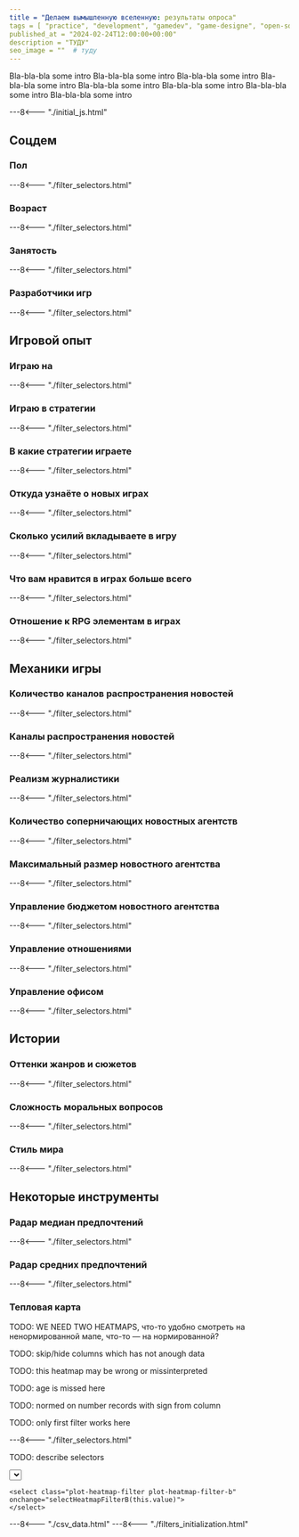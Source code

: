 ```yaml
---
title = "Делаем вымышленную вселенную: результаты опроса"
tags = [ "practice", "development", "gamedev", "game-designe", "open-source", "world-builders"]
published_at = "2024-02-24T12:00:00+00:00"
description = "ТУДУ"
seo_image = ""  # туду
---
```


<!-- TODO: image -->

<!-- TODO: intro -->
<!-- TODO: исходники вопросов в предыдущем посте -->
<!-- В целом, куча стереотипов подтверждается, можете сами посчёлкать -->
<!-- Это не всеобъемлющий очёт, только базовые закономерности, игровая площадка -->
<!-- TODO: переформулировать заголовки в более конкретные -->
<!-- TODO: перевод названий груп -->

Bla-bla-bla some intro Bla-bla-bla some intro Bla-bla-bla some intro Bla-bla-bla some intro Bla-bla-bla some intro Bla-bla-bla some intro Bla-bla-bla some intro Bla-bla-bla some intro

<!-- more -->

---8<--- "./initial_js.html"

## Соцдем

### Пол

---8<--- "./filter_selectors.html"

<div id="plot-gender"></div>

<script type="text/javascript">
function mapGender(row) {
  return row['q_gender'];
}

barPlot('plot-gender', mapGender, ['male', 'female', 'non_binary_other', 'prefer_not_to_say']);
</script>

### Возраст

---8<--- "./filter_selectors.html"

<div id="plot-age"></div>

<script type="text/javascript">
    barPlot('plot-age', groupMapper(ageGroups), groupIds(ageGroups));
</script>

### Занятость

---8<--- "./filter_selectors.html"

<div id="plot-occupation"></div>

<script type="text/javascript">

function mapOccupation(row) {
  return row['q_occupation'];
}

const occupationGroupIds = [
'employment',
'sabbatical',
'unemployed',
'student',
'volunteering'
];

barPlot('plot-occupation', mapOccupation, occupationGroupIds);
</script>

### Разработчики игр

---8<--- "./filter_selectors.html"

<div id="plot-is-game-developer"></div>

<script type="text/javascript">

function mapIsGameDev(row) {
  return row['q_is_game_developer'];
}

const isGameDeveGroupIds = [
'no',
'yes',
];

barPlot('plot-is-game-developer', mapIsGameDev, isGameDeveGroupIds);
</script>

##  Игровой опыт

### Играю на

---8<--- "./filter_selectors.html"

<div id="plot-playing-on"></div>

<script type="text/javascript">

function mapPlayingOn(row) {
    const groups = [];

    if (row['q_playing_on#consoles'] ) {
        groups.push('consoles');
    }

    if (row['q_playing_on#mobile_consoles'] ) {
        groups.push('mobile_consoles');
    }

    if (row['q_playing_on#mobile_devices'] ) {
        groups.push('mobile_devices');
    }

    if (row['q_playing_on#pc'] ) {
        groups.push('pc');
    }

    if (row['q_playing_on#tv'] ) {
        groups.push('tv');
    }

    if (row['q_playing_on#virtual_reality'] ) {
        groups.push('virtual_reality');
    }

    return groups;
}

const playingOnGroupIds = [
'pc',
'consoles',
'mobile_consoles',
'mobile_devices',
'tv',
'virtual_reality'
];

barPlot('plot-playing-on', mapPlayingOn, playingOnGroupIds);
</script>

### Играю в стратегии

---8<--- "./filter_selectors.html"

<div id="plot-play-strategies"></div>

<script type="text/javascript">
function mapPlayStrategies(row) {
    return row['q_play_strategy_games'];
}

barPlot('plot-play-strategies', mapPlayStrategies, [1, 2, 3, 4, 5, 6, 7, 8, 9, 10]);
</script>

### В какие стратегии играете

---8<--- "./filter_selectors.html"

<div id="plot-strategy-games"></div>

<script type="text/javascript">
barPlot('plot-strategy-games', groupMapper(strategyGamesGroups), groupIds(strategyGamesGroups));
</script>

### Откуда узнаёте о новых играх

---8<--- "./filter_selectors.html"

<div id="plot-know-about-games"></div>

<script type="text/javascript">
barPlot('plot-know-about-games', groupMapper(knowAboutGamesGroups), groupIds(knowAboutGamesGroups));
</script>

### Сколько усилий вкладываете в игру

---8<--- "./filter_selectors.html"

<div id="plot-playing-effort"></div>

<script type="text/javascript">
function mapPlayingEffort(row) {
    return row['q_playing_effort'];
}

barPlot('plot-playing-effort', mapPlayingEffort, [1, 2, 3, 4, 5, 6, 7, 8, 9, 10]);
</script>

### Что вам нравится в играх больше всего

---8<--- "./filter_selectors.html"

<div id="plot-like-in-games"></div>

<script type="text/javascript">
barPlot('plot-like-in-games', groupMapper(likeInGamesGroups), groupIds(likeInGamesGroups));
</script>

### Отношение к RPG элементам в играх

---8<--- "./filter_selectors.html"

<div id="plot-rpg-elements"></div>

<script type="text/javascript">

function mapRPGElements(row) {
    return row['q_rpg_elements'];
}

barPlot('plot-rpg-elements', mapRPGElements, [1, 2, 3, 4, 5, 6, 7, 8, 9, 10]);
</script>

## Механики игры

### Количество каналов распространения новостей

---8<--- "./filter_selectors.html"

<div id="plot-news-channels-essential"></div>

<script type="text/javascript">

function mapNewsChannelsEssential(row) {
    return row['q_multiple_channels_esential'];
}

barPlot('plot-news-channels-essential', mapNewsChannelsEssential, [1, 2, 3, 4, 5, 6, 7, 8, 9, 10]);
</script>

### Каналы распространения новостей

---8<--- "./filter_selectors.html"

<div id="plot-news-channels-types"></div>

<script type="text/javascript">
barPlot('plot-news-channels-types', groupMapper(newsChannelsTypes), groupIds(newsChannelsTypes));
</script>

### Реализм журналистики

---8<--- "./filter_selectors.html"

<div id="plot-journalism-realism"></div>

<script type="text/javascript">

function mapJournalismRealism(row) {
    return row['q_realistic_work'];
}

barPlot('plot-journalism-realism', mapJournalismRealism, [1, 2, 3, 4, 5, 6, 7, 8, 9, 10]);
</script>

### Количество соперничающих новостных агентств

---8<--- "./filter_selectors.html"

<div id="plot-competitors"></div>

<script type="text/javascript">

function mapCompetitors(row) {
    if (row['q_concurrent_agencies'] == null) {
        return 'N/A';
    }
    return row['q_concurrent_agencies'];
}

barPlot('plot-competitors', mapCompetitors, ['single', 'few', 'the_more_the_better', 'N/A']);
</script>

### Максимальный размер новостного агентства

---8<--- "./filter_selectors.html"

<div id="plot-maximum-size"></div>

<script type="text/javascript">

function mapMaxSize(row) {
    if (row['q_max_agency_size'] == null) {
        return 'N/A';
    }
    return row['q_max_agency_size'];
}

barPlot('plot-maximum-size', mapMaxSize, ['up_to_10', 'up_to_25', 'up_to_50', 'up_to_100', 'bureaucratic_empire', 'small_or_automanage', 'N/A']);
</script>

### Управление бюджетом новостного агентства

---8<--- "./filter_selectors.html"

<div id="plot-budget-effort"></div>

<script type="text/javascript">

function mapBudgetEffort(row) {
    return row['q_budget_effort'];
}

barPlot('plot-budget-effort', mapBudgetEffort, [1, 2, 3, 4, 5, 6, 7, 8, 9, 10]);
</script>

### Управление отношениями

---8<--- "./filter_selectors.html"

<div id="plot-relationships-effort"></div>

<script type="text/javascript">

function mapRelationshipsEffort(row) {
    return row['q_relationships_effort'];
}

barPlot('plot-relationships-effort', mapRelationshipsEffort, [1, 2, 3, 4, 5, 6, 7, 8, 9, 10]);
</script>

### Управление офисом

---8<--- "./filter_selectors.html"

<div id="plot-office-effort"></div>

<script type="text/javascript">

function mapRelationshipsEffort(row) {
    return row['q_office_effort'];
}

barPlot('plot-office-effort', mapRelationshipsEffort, [1, 2, 3, 4, 5, 6, 7, 8, 9, 10]);
</script>

## Истории

### Оттенки жанров и сюжетов

---8<--- "./filter_selectors.html"

<div id="plot-shades-of-genre"></div>

<script type="text/javascript">
barPlot('plot-shades-of-genre', groupMapper(shadesOfGenreGroups), groupIds(shadesOfGenreGroups));
</script>

### Сложность моральных вопросов

---8<--- "./filter_selectors.html"

<div id="plot-moral-complexity"></div>

<script type="text/javascript">

function mapMoralComplexity(row) {
    return row['q_morale_complexity'];
}

barPlot('plot-moral-complexity', mapMoralComplexity, [1, 2, 3, 4, 5, 6, 7, 8, 9, 10]);
</script>

### Стиль мира

---8<--- "./filter_selectors.html"

<div id="plot-world-style"></div>

<script type="text/javascript">
barPlot('plot-world-style', groupMapper(worldStyleGroups), groupIds(worldStyleGroups));
</script>


## Некоторые инструменты

### Радар медиан предпочтений

---8<--- "./filter_selectors.html"

<div id="plot-radar-median"></div>

<script type="text/javascript">
scatterpolarPlot('plot-radar-median', 'median');
</script>

### Радар средних предпочтений

---8<--- "./filter_selectors.html"

<div id="plot-radar-average"></div>

<script type="text/javascript">
scatterpolarPlot('plot-radar-average', 'median');
</script>

### Тепловая карта

TODO: WE NEED TWO HEATMAPS, что-то удобно смотреть на ненормированной мапе, что-то — на нормированной?

TODO: skip/hide columns which has not anough data

TODO: this heatmap may be wrong or missinterpreted

TODO: age is missed here

TODO: normed on number records with sign from column

TODO: only first filter works here

---8<--- "./filter_selectors.html"

TODO: describe selectors

<!-- TODO: add id or name attributes -->
<div class="plot-heatmap-filters-group">
    <select class="plot-heatmap-filter plot-heatmap-filter-a" onchange="selectHeatmapFilterA(this.value)">
    </select>

    <select class="plot-heatmap-filter plot-heatmap-filter-b" onchange="selectHeatmapFilterB(this.value)">
    </select>
</div>

<div id="plot-heatmap"></div>

<script type="text/javascript">


function heatmapPlot(selector) {
    document.addEventListener('redrawPlots', (e) => {

        if (fullData === null) {
            return;
        }

        if (!(filterA in filters)) {
            console.error('Unknown filterA:', filterA);
            return;
        }

        const dataA = filters[filterA].values;

        xDimension = heatmapFilterA;
        yDimension = heatmapFilterB;

        const questions = heatmapQuestions;

        const z = [];

        for (let i in questions[yDimension].values) {
            z.push([]);

            for (let j in questions[xDimension].values) {
                z[z.length-1].push(0);
            }
        }

        function extractIndexes(question, row) {
            const indexes = []

            q = questions[question]
            if (q.type == 'multichoice') {
                for (let i in q.values) {
                    const variant = q.values[i];

                    if (row[`${question}#${variant}`] == 1) {
                        indexes.push(i);
                    }
                }
            }

            if (q.type == 'numeric') {
                indexes.push(row[question] - 1);
            }

            if (q.type == 'category') {
                for (let i in q.values) {
                    const variant = q.values[i];

                    if (row[question] == variant) {
                        indexes.push(i);
                    }
                }
            }

            if (indexes.length == 0) {
                console.log('something goes wrong');
            }

            return indexes;
        }

        const columnSizes = {};

        dataA.forEach(function(row){
            const xIndexs = extractIndexes(xDimension, row);
            const yIndexs = extractIndexes(yDimension, row);

            for (let x of xIndexs) {
                if (!(x in columnSizes)) {
                    columnSizes[x] = 0;
                }

                // TODO: is this correct
                columnSizes[x] += 1;


                for (let y of yIndexs) {
                    z[y][x] += 1
                }
            }
        });

        // norm z on column sizes
        for (let i in questions[yDimension].values) {
            for (let j in questions[xDimension].values) {

                if (xDimension == yDimension && i == j) {
                    z[i][j] = 0;
                }

                else if (columnSizes[j] != 0 && columnSizes[j] != null) {
                    z[i][j] /= columnSizes[j];
                }
                else {
                    z[i][j] = 0;
                }
            }
        }

        var data = [
            {
                z: z,
                x: questions[xDimension].values,
                y: questions[yDimension].values,
                type: 'heatmap'
            }
        ];

        const annotations = [];

        for ( var i = 0; i < questions[yDimension].values.length; i++ ) {
            for ( var j = 0; j < questions[yDimension].values.length; j++ ) {
                var currentValue = z[i][j];

                var result = {
                    xref: 'x1',
                    yref: 'y1',
                    x: questions[xDimension].values[j],
                    y: questions[yDimension].values[i],
                    text: z[i][j],
                    showarrow: false,
                };
                annotations.push(result);
            }
        }

        var layout = {
            barmode: 'group',
            // annotations: annotations,
            xaxis: {
                dtick: 1,
                title: xDimension
            },
            yaxis: {
                dtick: 1,
                title: yDimension
            },
            legend: {
                orientation: 'h',
                x: 0.5, // Centers the legend horizontally
                xanchor: 'center', // Uses the center of the legend as the anchor point
                y: 1.1, // Positions the legend above the chart
                yanchor: 'bottom' // Uses the bottom of the legend to position it relative to the chart
            }
        };

        var config = createPlotlyConfig('${selector}-${filterA}-${filterB}');

        Plotly.react(selector, data, layout, config);
    });
}

heatmapPlot('plot-heatmap');

</script>


<!-- TODO Tatget audience filter: adult, playing PC, employed -->

<!-- TODO: effort vs playing_strategies -->
<!-- TODO: scatter plot X vs Y -->
<!-- TODO: на фильтры добавить количество элементов выборки -->
<!-- TODO: корреялция топовых выборов в вопросах с мультивыбором -->
<!-- TODO: adult 30-39 — странная группа, у неё предпочтения противоположны двум соседним -->

<!-- Insites: effort влияет на предпочтения -->
<!-- множество каналов важны для тех, кто задрачивает и играет в стратегии много-->
<!-- реализм журналистики важен для тех, кто задрачивает и играет в стратегии много-->
<!-- размер важен для тех, кто хочет играть во много стратегий -->
<!-- Каналы распространения новостей по возрастам -->
<!-- Любители магии любят РПГ, но не любят напрягаться -->
<!-- Офис сильно коррелирует с бюджетом -->
<!-- Первое большое разделение: несколько конкурентов vs много конкурентов -->
<!-- Второй большое разделение: размер агентства -->

<!-- Гипотеза: аудитория упарывающихся стратегов -->
<!-- Противоречие: молоды хотят больше агентств, постаршке хотят поменьше -->

<!-- TODO: сделать несколько селекторов чисто по механикам Игра 1, Игра 2, Игра 3, etc. -->
<!-- Сделать несколько селекторов по историям -->

<!-- Шкалы -->
<!-- Некоторые шкалы может быть правильнее разбить по-другому -->
<!-- Или предложить другую общую шкалу разбиения, более детальную -->
<!-- TODO: все числовые шкалы делились на 3 группы -->
<!-- TODO: под графиками шкал рисовать ещё один график для обобщённых групп -->

<!-- Тупо посчитать корреляцию многовариантных ответов -->

<!-- footer -->

---8<--- "./csv_data.html"
---8<--- "./filters_initialization.html"

